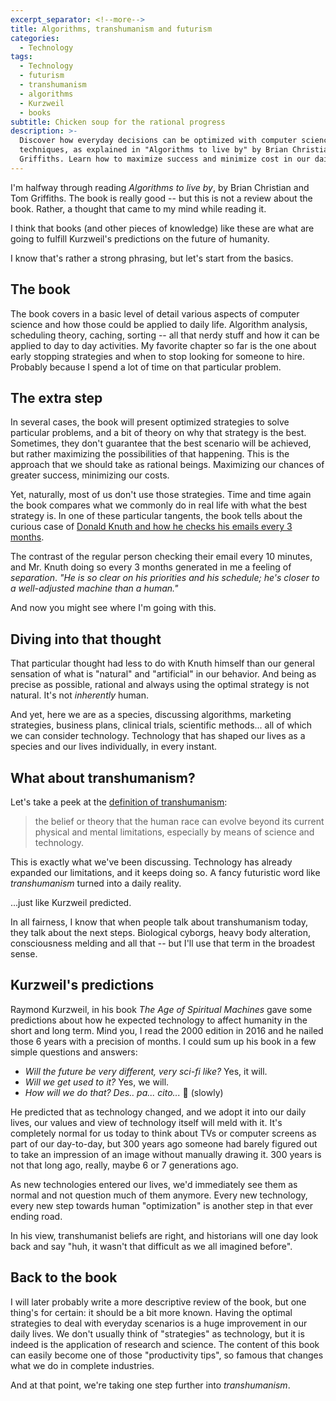 ```yaml
---
excerpt_separator: <!--more-->
title: Algorithms, transhumanism and futurism
categories:
  - Technology
tags:
  - Technology
  - futurism
  - transhumanism
  - algorithms
  - Kurzweil
  - books
subtitle: Chicken soup for the rational progress
description: >-
  Discover how everyday decisions can be optimized with computer science
  techniques, as explained in "Algorithms to live by" by Brian Christian and Tom
  Griffiths. Learn how to maximize success and minimize cost in our daily lives.
---
```



I'm halfway through reading _Algorithms to live by_, by Brian Christian and Tom Griffiths. The book is really good -- but this is not a review about the book. Rather, a thought that came to my mind while reading it.

I think that books (and other pieces of knowledge) like these are what are going to fulfill Kurzweil's predictions on the future of humanity.

<!--more-->

I know that's rather a strong phrasing, but let's start from the basics.

## The book

The book covers in a basic level of detail various aspects of computer science and how those could be applied to daily life. Algorithm analysis, scheduling theory, caching, sorting -- all that nerdy stuff and how it can be applied to day to day activities. My favorite chapter so far is the one about early stopping strategies and when to stop looking for someone to hire. Probably because I spend a lot of time on that particular problem.

## The extra step

In several cases, the book will present optimized strategies to solve particular problems, and a bit of theory on why that strategy is the best. Sometimes, they don't guarantee that the best scenario will be achieved, but rather maximizing the possibilities of that happening. This is the approach that we should take as rational beings. Maximizing our chances of greater success, minimizing our costs.

Yet, naturally, most of us don't use those strategies. Time and time again the book compares what we commonly do in real life with what the best strategy is. In one of these particular tangents, the book tells about the curious case of [Donald Knuth and how he checks his emails every 3 months](https://www.calnewport.com/blog/2008/07/17/bonus-post-how-the-worlds-most-famous-computer-scientist-checks-e-mail-only-once-every-three-months/).

The contrast of the regular person checking their email every 10 minutes, and Mr. Knuth doing so every 3 months generated in me a feeling of _separation_. _"He is so clear on his priorities and his schedule; he's closer to a well-adjusted machine than a human."_

And now you might see where I'm going with this.

## Diving into that thought

That particular thought had less to do with Knuth himself than our general sensation of what is "natural" and "artificial" in our behavior. And being as precise as possible, rational and always using the optimal strategy is not natural. It's not _inherently_ human.

And yet, here we are as a species, discussing algorithms, marketing strategies, business plans, clinical trials, scientific methods... all of which we can consider technology. Technology that has shaped our lives as a species and our lives individually, in every instant.

## What about transhumanism?

Let's take a peek at the [definition of transhumanism](https://www.lexico.com/en/definition/transhumanism): 

> the belief or theory that the human race can evolve beyond its current physical and mental limitations, especially by means of science and technology.

This is exactly what we've been discussing. Technology has already expanded our limitations, and it keeps doing so. A fancy futuristic word like _transhumanism_ turned into a daily reality.

...just like Kurzweil predicted.

In all fairness, I know that when people talk about transhumanism today, they talk about the next steps. Biological cyborgs, heavy body alteration, consciousness melding and all that -- but I'll use that term in the broadest sense.

## Kurzweil's predictions

Raymond Kurzweil, in his book _The Age of Spiritual Machines_ gave some predictions about how he expected technology to affect humanity in the short and long term. Mind you, I read the 2000 edition in 2016 and he nailed those 6 years with a precision of months. I could sum up his book in a few simple questions and answers:

- _Will the future be very different, very sci-fi like?_ Yes, it will.
- _Will we get used to it?_ Yes, we will.
- _How will we do that?_ _Des.. pa... cito..._ 🎵 (slowly)

He predicted that as technology changed, and we adopt it into our daily lives, our values and view of technology itself will meld with it. It's completely normal for us today to think about TVs or computer screens as part of our day-to-day, but 300 years ago someone had barely figured out to take an impression of an image without manually drawing it. 300 years is not that long ago, really, maybe 6 or 7 generations ago.

As new technologies entered our lives, we'd immediately see them as normal and not question much of them anymore. Every new technology, every new step towards human "optimization" is another step in that ever ending road.

In his view, transhumanist beliefs are right, and historians will one day look back and say "huh, it wasn't that difficult as we all imagined before".

## Back to the book

I will later probably write a more descriptive review of the book, but one thing's for certain: it should be a bit more known. Having the optimal strategies to deal with everyday scenarios is a huge improvement in our daily lives. We don't usually think of "strategies" as technology, but it is indeed is the application of research and science. The content of this book can easily become one of those "productivity tips", so famous that changes what we do in complete industries.

And at that point, we're taking one step further into _transhumanism_.
